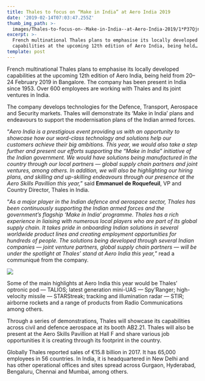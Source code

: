 ```yaml
---
title: Thales to focus on “Make in India” at Aero India 2019
date: '2019-02-14T07:03:47.255Z'
thumb_img_path: >-
  images/Thales-to-focus-on--Make-in-India--at-Aero-India-2019/1*P37QjnIZwY0QuyI5Nl0-qg.jpeg
excerpt: >-
  French multinational Thales plans to emphasise its locally developed
  capabilities at the upcoming 12th edition of Aero India, being held…
template: post
---
```

French multinational Thales plans to emphasise its locally developed capabilities at the upcoming 12th edition of Aero India, being held from 20–24 February 2019 in Bangalore. The company has been present in India since 1953. Over 600 employees are working with Thales and its joint ventures in India.

The company develops technologies for the Defence, Transport, Aerospace and Security markets. Thales will demonstrate its ‘Make in India’ plans and endeavours to support the modernisation plans of the Indian armed forces.

“*Aero India is a prestigious event providing us with an opportunity to showcase how our word-class technology and solutions help our customers achieve their big ambitions. This year, we would also take a step further and present our efforts supporting the “Make in India” initiative of the Indian government. We would have solutions being manufactured in the country through our local partners — global supply chain partners and joint ventures, among others. In addition, we will also be highlighting our hiring plans, and skilling and up-skilling endeavours through our presence at the Aero Skills Pavillion this year,*” said **Emmanuel de Roquefeuil**, VP and Country Director, Thales in India.

“*As a major player in the Indian defence and aerospace sector, Thales has been continuously supporting the Indian armed forces and the government’s flagship ‘Make in India’ programme. Thales has a rich experience in liaising with numerous local players who are part of its global supply chain. It takes pride in onboarding Indian solutions in several worldwide product lines and creating employment opportunities for hundreds of people. The solutions being developed through several Indian companies — joint venture partners, global supply chain partners — will be under the spotlight at Thales’ stand at Aero India this year,*” read a communiqué from the company.

![](/images/Thales-to-focus-on--Make-in-India--at-Aero-India-2019/1*P37QjnIZwY0QuyI5Nl0-qg.jpeg)

Some of the main highlights at Aero India this year would be Thales’ optronic pod — TALIOS; latest generation mini-UAS — Spy’Ranger; high-velocity missile — STARStreak; tracking and illumination radar — STIR; airborne rockets and a range of products from Radio Communications among others.

Through a series of demonstrations, Thales will showcase its capabilities across civil and defence aerospace at its booth AB2.21. Thales will also be present at the Aero Skills Pavillion at Hall F and share various job opportunities it is creating through its footprint in the country.

Globally Thales reported sales of €15.8 billion in 2017. It has 65,000 employees in 56 countries. In India, it is headquartered in New Delhi and has other operational offices and sites spread across Gurgaon, Hyderabad, Bengaluru, Chennai and Mumbai, among others.
